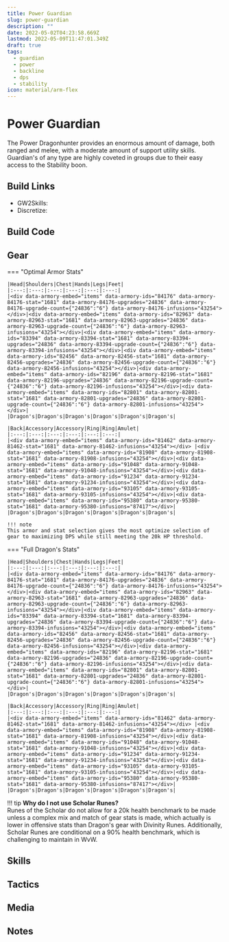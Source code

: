 ```yaml
---
title: Power Guardian
slug: power-guardian
description: ""
date: 2022-05-02T04:23:58.669Z
lastmod: 2022-05-09T11:47:01.349Z
draft: true
tags:
  - guardian
  - power
  - backline
  - dps
  - stability
icon: material/arm-flex
---
```



# Power Guardian
The Power Dragonhunter provides an enormous amount of damage, both ranged and melee, with a moderate amount of support utility skills. Guardian's of any type are highly coveted in groups due to their easy access to the Stability boon.
## Build Links
* GW2Skills:
* Discretize: 

## Build Code


## Gear
=== "Optimal Armor Stats"

	|Head|Shoulders|Chest|Hands|Legs|Feet|
	|:---:|:---:|:---:|:---:|:---:|:---:|
	|<div data-armory-embed="items" data-armory-ids="84176" data-armory-84176-stat="1681" data-armory-84176-upgrades="24836" data-armory-84176-upgrade-count={"24836":"6"} data-armory-84176-infusions="43254"></div>|<div data-armory-embed="items" data-armory-ids="82963" data-armory-82963-stat="1681" data-armory-82963-upgrades="24836" data-armory-82963-upgrade-count={"24836":"6"} data-armory-82963-infusions="43254"></div>|<div data-armory-embed="items" data-armory-ids="83394" data-armory-83394-stat="1681" data-armory-83394-upgrades="24836" data-armory-83394-upgrade-count={"24836":"6"} data-armory-83394-infusions="43254"></div>|<div data-armory-embed="items" data-armory-ids="82456" data-armory-82456-stat="1681" data-armory-82456-upgrades="24836" data-armory-82456-upgrade-count={"24836":"6"} data-armory-82456-infusions="43254"></div>|<div data-armory-embed="items" data-armory-ids="82196" data-armory-82196-stat="1681" data-armory-82196-upgrades="24836" data-armory-82196-upgrade-count={"24836":"6"} data-armory-82196-infusions="43254"></div>|<div data-armory-embed="items" data-armory-ids="82801" data-armory-82801-stat="1681" data-armory-82801-upgrades="24836" data-armory-82801-upgrade-count={"24836":"6"} data-armory-82801-infusions="43254"></div>|
	|Dragon's|Dragon's|Dragon's|Dragon's|Dragon's|Dragon's|

	|Back|Accessory|Accessory|Ring|Ring|Amulet|
	|:---:|:---:|:---:|:---:|:---:|:---:|
	|<div data-armory-embed="items" data-armory-ids="81462" data-armory-81462-stat="1681" data-armory-81462-infusions="43254"></div> |<div data-armory-embed="items" data-armory-ids="81908" data-armory-81908-stat="1681" data-armory-81908-infusions="43254"></div>|<div data-armory-embed="items" data-armory-ids="91048" data-armory-91048-stat="1681" data-armory-91048-infusions="43254"></div>|<div data-armory-embed="items" data-armory-ids="91234" data-armory-91234-stat="1681" data-armory-91234-infusions="43254"></div>|<div data-armory-embed="items" data-armory-ids="93105" data-armory-93105-stat="1681" data-armory-93105-infusions="43254"></div>|<div data-armory-embed="items" data-armory-ids="95380" data-armory-95380-stat="1681" data-armory-95380-infusions="87417"></div>|  
	|Dragon's|Dragon's|Dragon's|Dragon's|Dragon's|Dragon's|

	!!! note
	This armor and stat selection gives the most optimize selection of gear to maximizing DPS while still meeting the 20k HP threshold.
	
=== "Full Dragon's Stats"
																			
	|Head|Shoulders|Chest|Hands|Legs|Feet|
	|:---:|:---:|:---:|:---:|:---:|:---:|
	|<div data-armory-embed="items" data-armory-ids="84176" data-armory-84176-stat="1681" data-armory-84176-upgrades="24836" data-armory-84176-upgrade-count={"24836":"6"} data-armory-84176-infusions="43254"></div>|<div data-armory-embed="items" data-armory-ids="82963" data-armory-82963-stat="1681" data-armory-82963-upgrades="24836" data-armory-82963-upgrade-count={"24836":"6"} data-armory-82963-infusions="43254"></div>|<div data-armory-embed="items" data-armory-ids="83394" data-armory-83394-stat="1681" data-armory-83394-upgrades="24836" data-armory-83394-upgrade-count={"24836":"6"} data-armory-83394-infusions="43254"></div>|<div data-armory-embed="items" data-armory-ids="82456" data-armory-82456-stat="1681" data-armory-82456-upgrades="24836" data-armory-82456-upgrade-count={"24836":"6"} data-armory-82456-infusions="43254"></div>|<div data-armory-embed="items" data-armory-ids="82196" data-armory-82196-stat="1681" data-armory-82196-upgrades="24836" data-armory-82196-upgrade-count={"24836":"6"} data-armory-82196-infusions="43254"></div>|<div data-armory-embed="items" data-armory-ids="82801" data-armory-82801-stat="1681" data-armory-82801-upgrades="24836" data-armory-82801-upgrade-count={"24836":"6"} data-armory-82801-infusions="43254"></div>|
	|Dragon's|Dragon's|Dragon's|Dragon's|Dragon's|Dragon's|

	|Back|Accessory|Accessory|Ring|Ring|Amulet|
	|:---:|:---:|:---:|:---:|:---:|:---:|
	|<div data-armory-embed="items" data-armory-ids="81462" data-armory-81462-stat="1681" data-armory-81462-infusions="43254"></div> |<div data-armory-embed="items" data-armory-ids="81908" data-armory-81908-stat="1681" data-armory-81908-infusions="43254"></div>|<div data-armory-embed="items" data-armory-ids="91048" data-armory-91048-stat="1681" data-armory-91048-infusions="43254"></div>|<div data-armory-embed="items" data-armory-ids="91234" data-armory-91234-stat="1681" data-armory-91234-infusions="43254"></div>|<div data-armory-embed="items" data-armory-ids="93105" data-armory-93105-stat="1681" data-armory-93105-infusions="43254"></div>|<div data-armory-embed="items" data-armory-ids="95380" data-armory-95380-stat="1681" data-armory-95380-infusions="87417"></div>|  
	|Dragon's|Dragon's|Dragon's|Dragon's|Dragon's|Dragon's|

!!! tip
**Why do I not use Scholar Runes?**<br />
Runes of the Scholar do not allow for a 20k health benchmark to be made unless a complex mix and match of gear stats is made, which actually is lower in offensive stats than Dragon's gear with Divinity Runes. Additionally, Scholar Runes are conditional on a 90% health benchmark, which is challenging to maintain in WvW.
## Skills
## Tactics
## Media
## Notes

<script async src="https://unpkg.com/armory-embeds@^0.x.x/armory-embeds.js"></script> 
